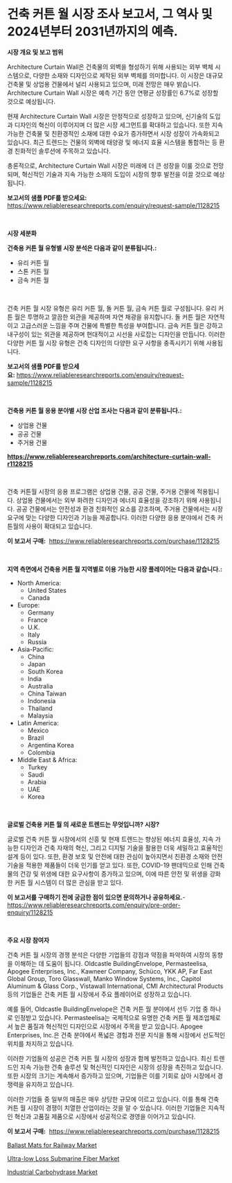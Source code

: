 <p><h1>건축 커튼 월 시장 조사 보고서, 그 역사 및 2024년부터 2031년까지의 예측.</h1></p><p><strong>시장 개요 및 보고 범위</strong></p>
<p><p>Architecture Curtain Wall은 건축물의 외벽을 형성하기 위해 사용되는 외부 벽체 시스템으로, 다양한 소재와 디자인으로 제작된 외부 벽체를 의미합니다. 이 시장은 대규모 건축물 및 상업용 건물에서 널리 사용되고 있으며, 미래 전망은 매우 밝습니다. Architecture Curtain Wall 시장은 예측 기간 동안 연평균 성장률인 6.7%로 성장할 것으로 예상됩니다.</p><p>현재 Architecture Curtain Wall 시장은 안정적으로 성장하고 있으며, 신기술의 도입과 디자인의 혁신이 이루어지며 더 많은 시장 세그먼트를 확대하고 있습니다. 또한 지속 가능한 건축물 및 친환경적인 소재에 대한 수요가 증가하면서 시장 성장이 가속화되고 있습니다. 최근 트렌드는 건물의 외벽에 태양광 및 에너지 효율 시스템을 통합하는 등 환경 친화적인 솔루션에 주목하고 있습니다.</p><p>총론적으로, Architecture Curtain Wall 시장은 미래에 더 큰 성장을 이룰 것으로 전망되며, 혁신적인 기술과 지속 가능한 소재의 도입이 시장의 향후 발전을 이끌 것으로 예상됩니다.</p></p>
<p><strong>보고서의 샘플 PDF를 받으세요:</strong> <a href="https://www.reliableresearchreports.com/enquiry/request-sample/1128215">https://www.reliableresearchreports.com/enquiry/request-sample/1128215</a></p>
<p>&nbsp;</p>
<p><strong>시장 세분화</strong></p>
<p><strong>건축용 커튼 월 유형별 시장 분석은 다음과 같이 분류됩니다.:</strong></p>
<p><ul><li>유리 커튼 월</li><li>스톤 커튼 월</li><li>금속 커튼 월</li></ul></p>
<p>&nbsp;</p>
<p><p>건축 커튼 월 시장 유형은 유리 커튼 월, 돌 커튼 월, 금속 커튼 월로 구성됩니다. 유리 커튼 월은 투명하고 깔끔한 외관을 제공하며 자연 채광을 유지합니다. 돌 커튼 월은 자연적이고 고급스러운 느낌을 주며 건물에 특별한 특성을 부여합니다. 금속 커튼 월은 강하고 내구성이 있는 외관을 제공하며 현대적이고 시선을 사로잡는 디자인을 만듭니다. 이러한 다양한 커튼 월 시장 유형은 건축 디자인의 다양한 요구 사항을 충족시키기 위해 사용됩니다.</p></p>
<p><strong>보고서의 샘플 PDF를 받으세요:</strong>&nbsp;<a href="https://www.reliableresearchreports.com/enquiry/request-sample/1128215">https://www.reliableresearchreports.com/enquiry/request-sample/1128215</a></p>
<p>&nbsp;</p>
<p><strong> 건축용 커튼 월 응용 분야별 시장 산업 조사는 다음과 같이 분류됩니다.:</strong></p>
<p><ul><li>상업용 건물</li><li>공공 건물</li><li>주거용 건물</li></ul></p>
<p><strong><a href="https://www.reliableresearchreports.com/architecture-curtain-wall-r1128215">https://www.reliableresearchreports.com/architecture-curtain-wall-r1128215</a></strong></p>
<p>&nbsp;</p>
<p><p>건축 커튼월 시장의 응용 프로그램은 상업용 건물, 공공 건물, 주거용 건물에 적용됩니다. 상업용 건물에서는 외부 화려한 디자인과 에너지 효율성을 강조하기 위해 사용됩니다. 공공 건물에서는 안전성과 환경 친화적인 요소를 강조하며, 주거용 건물에서는 시장 요구에 맞는 다양한 디자인과 기능을 제공합니다. 이러한 다양한 응용 분야에서 건축 커튼월의 사용이 확대되고 있습니다.</p></p>
<p><strong>이 보고서 구매:</strong>&nbsp; <a href="https://www.reliableresearchreports.com/purchase/1128215">https://www.reliableresearchreports.com/purchase/1128215</a></p>
<p>&nbsp;</p>
<p><strong>지역 측면에서 건축용 커튼 월 지역별로 이용 가능한 시장 플레이어는 다음과 같습니다.:</strong></p>
<p><ul>
    <li>
        North America:
        <ul>
            <li>United States</li>
            <li>Canada</li>
        </ul>
    </li>
    <li>
        Europe:
        <ul>
            <li>Germany</li>
            <li>France</li>
            <li>U.K.</li>
            <li>Italy</li>
            <li>Russia</li>
        </ul>
    </li>
    <li>
        Asia-Pacific:
        <ul>
            <li>China</li>
            <li>Japan</li>
            <li>South Korea</li>
            <li>India</li>
            <li>Australia</li>
            <li>China Taiwan</li>
            <li>Indonesia</li>
            <li>Thailand</li>
            <li>Malaysia</li>
        </ul>
    </li>
    <li>
        Latin America:
        <ul>
            <li>Mexico</li>
            <li>Brazil</li>
            <li>Argentina Korea</li>
            <li>Colombia</li>
        </ul>
    </li>
    <li>
        Middle East & Africa:
        <ul>
            <li>Turkey</li>
            <li>Saudi</li>
            <li>Arabia</li>
            <li>UAE</li>
            <li>Korea</li>
        </ul>
    </li>
    </ul></p>
<p>&nbsp;</p>
<p><strong>글로벌 건축용 커튼 월 의 새로운 트렌드는 무엇입니까? 시장?</strong></p>
<p><p>글로벌 건축 커튼 월 시장에서의 신흥 및 현재 트렌드는 향상된 에너지 효율성, 지속 가능한 디자인과 건축 자재의 혁신, 그리고 디지털 기술을 활용한 더욱 세밀하고 효율적인 설계 등이 있다. 또한, 환경 보호 및 안전에 대한 관심이 높아지면서 친환경 소재와 안전 기술을 적용한 제품들이 더욱 인기를 얻고 있다. 또한, COVID-19 팬데믹으로 인해 건축물의 건강 및 위생에 대한 요구사항이 증가하고 있으며, 이에 따른 안전 및 위생을 강화한 커튼 월 시스템이 더 많은 관심을 받고 있다.</p></p>
<p><strong>이 보고서를 구매하기 전에 궁금한 점이 있으면 문의하거나 공유하세요.</strong>- <a href="https://www.reliableresearchreports.com/enquiry/pre-order-enquiry/1128215">https://www.reliableresearchreports.com/enquiry/pre-order-enquiry/1128215</a></p>
<p>&nbsp;</p>
<p><strong>주요 시장 참여자</strong></p>
<p><p>건축 커튼 월 시장의 경쟁 분석은 다양한 기업들의 강점과 약점을 파악하여 시장의 동향을 이해하는 데 도움이 됩니다. Oldcastle BuildingEnvelope, Permasteelisa, Apogee Enterprises, Inc., Kawneer Company, Schüco, YKK AP, Far East Global Group, Toro Glasswall, Manko Window Systems, Inc., Capitol Aluminum & Glass Corp., Vistawall International, CMI Architectural Products 등의 기업들은 건축 커튼 월 시장에서 주요 플레이어로 성장하고 있습니다.</p><p>예를 들어, Oldcastle BuildingEnvelope은 건축 커튼 월 분야에서 선두 기업 중 하나로 인정받고 있습니다. Permasteelisa는 국제적으로 유명한 건축 커튼 월 제조업체로서 높은 품질과 혁신적인 디자인으로 시장에서 주목을 받고 있습니다. Apogee Enterprises, Inc.은 건축 분야에서 폭넓은 경험과 전문 지식을 통해 시장에서 선도적인 위치를 차지하고 있습니다.</p><p>이러한 기업들의 성공은 건축 커튼 월 시장의 성장과 함께 발전하고 있습니다. 최신 트렌드인 지속 가능한 건축 솔루션 및 혁신적인 디자인은 시장의 성장을 촉진하고 있습니다. 또한 시장의 크기는 계속해서 증가하고 있으며, 기업들은 이를 기회로 삼아 시장에서 경쟁력을 유지하고 있습니다.</p><p>이러한 기업들 중 일부의 매출은 매우 상당한 규모에 이르고 있습니다. 이를 통해 건축 커튼 월 시장이 경쟁이 치열한 산업이라는 것을 알 수 있습니다. 이러한 기업들은 지속적인 혁신과 고품질 제품으로 시장에서 성공적으로 경영을 이어가고 있습니다.</p></p>
<p><strong>이 보고서 구매:</strong>&nbsp;&nbsp;<a href="https://www.reliableresearchreports.com/purchase/1128215">https://www.reliableresearchreports.com/purchase/1128215</a></p>
<p><p><a href="https://www.linkedin.com/pulse/ballast-mats-railway-market-size-growing-forecasted-period-ajqrc?trackingId=%2FYQ4phaYLVtlLj0jby6wGA%3D%3D">Ballast Mats for Railway Market</a></p><p><a href="https://www.linkedin.com/pulse/ultra-low-loss-submarine-fiber-market-analysis-size-global-v6hac?trackingId=QepZHnCQPMXTXzvW%2Ftgyjg%3D%3D">Ultra-low Loss Submarine Fiber Market</a></p><p><a href="https://www.linkedin.com/pulse/industrial-carbohydrase-market-size-reflecting-forecast-till-qtdfc?trackingId=c96mitvmRlxfZcws6t1DNw%3D%3D">Industrial Carbohydrase Market</a></p></p>